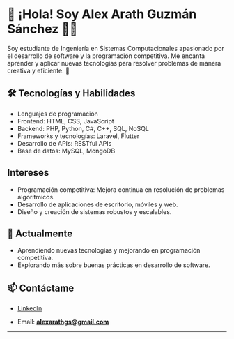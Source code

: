 # 👋 ¡Hola! Soy Alex Arath Guzmán Sánchez 👨‍💻

Soy estudiante de Ingeniería en Sistemas Computacionales apasionado por el desarrollo de software y la programación competitiva. Me encanta aprender y aplicar nuevas tecnologías para resolver problemas de manera creativa y eficiente. 🚀

## 🛠️ Tecnologías y Habilidades
  - Lenguajes de programación
  - Frontend: HTML, CSS, JavaScript
  - Backend: PHP, Python, C#, C++, SQL, NoSQL
  - Frameworks y tecnologías: Laravel, Flutter
  - Desarrollo de APIs: RESTful APIs
  - Base de datos: MySQL, MongoDB

## Intereses
  - Programación competitiva: Mejora continua en resolución de problemas algorítmicos.
  - Desarrollo de aplicaciones de escritorio, móviles y web.
  - Diseño y creación de sistemas robustos y escalables.

## 🌟 Actualmente

- Aprendiendo nuevas tecnologías y mejorando en programación competitiva.
- Explorando más sobre buenas prácticas en desarrollo de software.

## 📫 Contáctame

  - [LinkedIn](https://www.linkedin.com/in/alex-guzman-sanchez-1b87ab334/)
    
  - Email: **alexarathgs@gmail.com**

---
